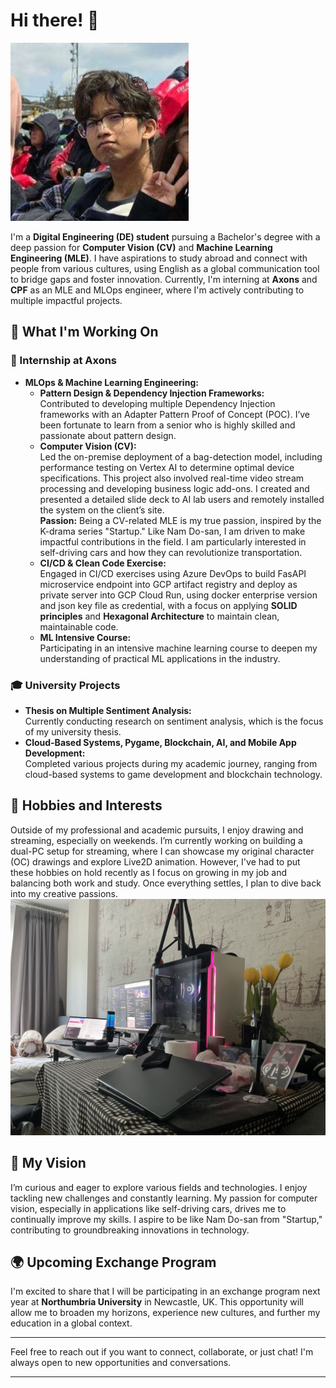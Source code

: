 # Hi there! 👋

![Profile Image](assets/profile1.jpg)

I'm a **Digital Engineering (DE) student** pursuing a Bachelor's degree with a deep passion for **Computer Vision (CV)** and **Machine Learning Engineering (MLE)**. I have aspirations to study abroad and connect with people from various cultures, using English as a global communication tool to bridge gaps and foster innovation. Currently, I'm interning at **Axons** and **CPF** as an MLE and MLOps engineer, where I'm actively contributing to multiple impactful projects.

## 🚀 What I'm Working On

### 🌟 Internship at Axons
- **MLOps & Machine Learning Engineering:**
  - **Pattern Design & Dependency Injection Frameworks:**  
    Contributed to developing multiple Dependency Injection frameworks with an Adapter Pattern Proof of Concept (POC). I’ve been fortunate to learn from a senior who is highly skilled and passionate about pattern design.
  - **Computer Vision (CV):**  
    Led the on-premise deployment of a bag-detection model, including performance testing on Vertex AI to determine optimal device specifications. This project also involved real-time video stream processing and developing business logic add-ons. I created and presented a detailed slide deck to AI lab users and remotely installed the system on the client’s site.  
    **Passion:** Being a CV-related MLE is my true passion, inspired by the K-drama series "Startup." Like Nam Do-san, I am driven to make impactful contributions in the field. I am particularly interested in self-driving cars and how they can revolutionize transportation.
  - **CI/CD & Clean Code Exercise:**  
    Engaged in CI/CD exercises using Azure DevOps to build FasAPI microservice endpoint into GCP artifact registry and deploy as private server into GCP Cloud Run, using docker enterprise version and json key file as credential, with a focus on applying **SOLID principles** and **Hexagonal Architecture** to maintain clean, maintainable code.
  - **ML Intensive Course:**  
    Participating in an intensive machine learning course to deepen my understanding of practical ML applications in the industry.

### 🎓 University Projects
- **Thesis on Multiple Sentiment Analysis:**  
  Currently conducting research on sentiment analysis, which is the focus of my university thesis.
- **Cloud-Based Systems, Pygame, Blockchain, AI, and Mobile App Development:**  
  Completed various projects during my academic journey, ranging from cloud-based systems to game development and blockchain technology.

## 🎨 Hobbies and Interests
Outside of my professional and academic pursuits, I enjoy drawing and streaming, especially on weekends. I’m currently working on building a dual-PC setup for streaming, where I can showcase my original character (OC) drawings and explore Live2D animation. However, I've had to put these hobbies on hold recently as I focus on growing in my job and balancing both work and study. Once everything settles, I plan to dive back into my creative passions.
![PC Setup](assets/pc_setup.jpg)

## 🌱 My Vision
I’m curious and eager to explore various fields and technologies. I enjoy tackling new challenges and constantly learning. My passion for computer vision, especially in applications like self-driving cars, drives me to continually improve my skills. I aspire to be like Nam Do-san from "Startup," contributing to groundbreaking innovations in technology.

## 🌍 Upcoming Exchange Program
I'm excited to share that I will be participating in an exchange program next year at **Northumbria University** in Newcastle, UK. This opportunity will allow me to broaden my horizons, experience new cultures, and further my education in a global context.


---

Feel free to reach out if you want to connect, collaborate, or just chat! I'm always open to new opportunities and conversations.

---
